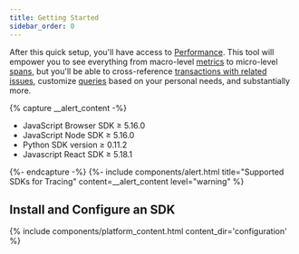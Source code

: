 ```yaml
---
title: Getting Started
sidebar_order: 0
---
```


After this quick setup, you'll have access to [Performance](/performance-monitoring/performance/). This tool will empower you to see everything from macro-level [metrics](/performance-monitoring/performance/metrics/) to micro-level [spans](/performance-monitoring/performance/event-detail/), but you'll be able to cross-reference [transactions with related issues](/performance-monitoring/performance/transaction-summary/), customize [queries](/performance-monitoring/discover-queries/query-builder/) based on your personal needs, and substantially more. 

{% capture __alert_content -%}
- JavaScript Browser SDK ≥ 5.16.0
- JavaScript Node SDK ≥ 5.16.0
- Python SDK version ≥ 0.11.2
- Javascript React SDK ≥ 5.18.1

{%- endcapture -%}
{%- include components/alert.html
    title="Supported SDKs for Tracing"
    content=__alert_content
    level="warning"
%}

## Install and Configure an SDK

{% include components/platform_content.html content_dir='configuration' %}
